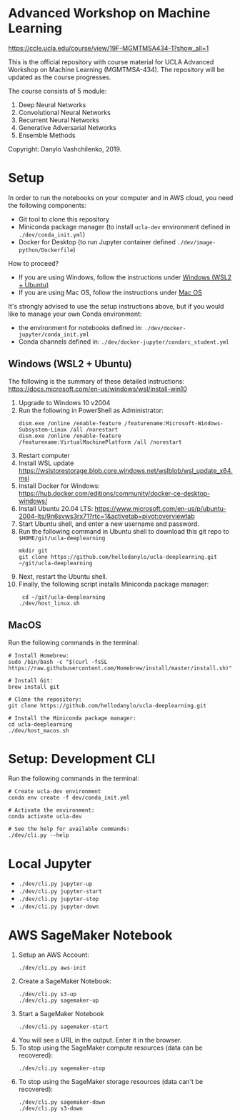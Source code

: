 # Advanced Workshop on Machine Learning

https://ccle.ucla.edu/course/view/19F-MGMTMSA434-1?show_all=1

This is the official repository with course material for UCLA Advanced Workshop on Machine Learning (MGMTMSA-434).
The repository will be updated as the course progresses.

The course consists of 5 module:
1. Deep Neural Networks
2. Convolutional Neural Networks
3. Recurrent Neural Networks
4. Generative Adversarial Networks
5. Ensemble Methods

Copyright: Danylo Vashchilenko, 2019.

# Setup

In order to run the notebooks on your computer and in AWS cloud, you need the following components:
* Git tool to clone this repository
* Miniconda package manager (to install `ucla-dev` environment defined in `./dev/conda_init.yml`)
* Docker for Desktop (to run Jupyter container defined `./dev/image-python/Dockerfile`)

How to proceed?
* If you are using Windows, follow the instructions under [Windows (WSL2 + Ubuntu)](#setup-windows)
* If you are using Mac OS, follow the instructions under [Mac OS](#setup-mac-os)

It's strongly advised to use the setup instructions above, but if you would like to manage your own Conda environment:
* the environment for notebooks defined in: `./dev/docker-jupyter/conda_init.yml`
* Conda channels defined in: `./dev/docker-jupyter/condarc_student.yml`

[](#setup-windows)
## Windows (WSL2 + Ubuntu)
The following is the summary of these detailed instructions: https://docs.microsoft.com/en-us/windows/wsl/install-win10
1. Upgrade to Windows 10 v2004 
2. Run the following in PowerShell as Administrator:
    ```
    dism.exe /online /enable-feature /featurename:Microsoft-Windows-Subsystem-Linux /all /norestart
    dism.exe /online /enable-feature /featurename:VirtualMachinePlatform /all /norestart
    ```
3. Restart computer
4. Install WSL update https://wslstorestorage.blob.core.windows.net/wslblob/wsl_update_x64.msi
5. Install Docker for Windows: https://hub.docker.com/editions/community/docker-ce-desktop-windows/
6. Install Ubuntu 20.04 LTS: https://www.microsoft.com/en-us/p/ubuntu-2004-lts/9n6svws3rx71?rtc=1&activetab=pivot:overviewtab
7. Start Ubuntu shell, and enter a new username and password.
8. Run the following command in Ubuntu shell to download this git repo to `$HOME/git/ucla-deeplearning`
    ```
    mkdir git 
    git clone https://github.com/hellodanylo/ucla-deeplearning.git ~/git/ucla-deeplearning
    ```
9. Next, restart the Ubuntu shell.
10. Finally, the following script installs Miniconda package manager:
    ```
     cd ~/git/ucla-deeplearning
    ./dev/host_linux.sh
    ```

[](#setup-mac-os)
## MacOS
Run the following commands in the terminal:
```
# Install Homebrew: 
sudo /bin/bash -c "$(curl -fsSL https://raw.githubusercontent.com/Homebrew/install/master/install.sh)"

# Install Git:
brew install git

# Clone the repository:
git clone https://github.com/hellodanylo/ucla-deeplearning.git

# Install the Miniconda package manager: 
cd ucla-deeplearning
./dev/host_macos.sh
```

[](#setup-development-cli)
# Setup: Development CLI
Run the following commands in the terminal:
```
# Create ucla-dev environment
conda env create -f dev/conda_init.yml

# Activate the environment:
conda activate ucla-dev

# See the help for available commands:
./dev/cli.py --help
```

# Local Jupyter
* `./dev/cli.py jupyter-up`
* `./dev/cli.py jupyter-start`
* `./dev/cli.py jupyter-stop`
* `./dev/cli.py jupyter-down`

# AWS SageMaker Notebook

1. Setup an AWS Account:
    ```
    ./dev/cli.py aws-init
    ```
2. Create a SageMaker Notebook:
    ```
    ./dev/cli.py s3-up
    ./dev/cli.py sagemaker-up
    ```
3. Start a SageMaker Notebook
    ```
    ./dev/cli.py sagemaker-start
    ```
4. You will see a URL in the output. Enter it in the browser.
5. To stop using the SageMaker compute resources (data can be recovered):
    ```
    ./dev/cli.py sagemaker-stop
    ```
6. To stop using the SageMaker storage resources (data can't be recovered):
    ```
    ./dev/cli.py sagemaker-down
    ./dev/cli.py s3-down
    ```
